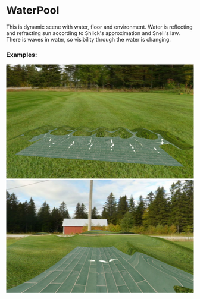 # WaterPool

This is dynamic scene with water, floor and environment. Water is reflecting and refracting sun according to Shlick's approximation and Snell's law. There is waves in water, so visibility through the water is changing.

### Examples:
![Front](https://github.com/MaxVorosh/WaterPool/blob/main/examples/Front.jpg?raw=True)
![Near](https://github.com/MaxVorosh/WaterPool/blob/main/examples/Near.jpg?raw=True)